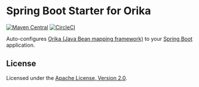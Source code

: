 # Spring Boot Starter for Orika

[![Maven Central][Maven Central Badge]][Maven Central]
[![CircleCI][CircleCI Badge]][CircleCI]

[Maven Central Badge]: https://maven-badges.herokuapp.com/maven-central/net.rakugakibox.spring.boot/orika-spring-boot-starter/badge.svg
[Maven Central]: https://maven-badges.herokuapp.com/maven-central/net.rakugakibox.spring.boot/orika-spring-boot-starter
[CircleCI Badge]: https://circleci.com/gh/akihyro/orika-spring-boot-starter.svg?style=shield
[CircleCI]: https://circleci.com/gh/akihyro/orika-spring-boot-starter

Auto-configures [Orika (Java Bean mapping framework)] to your [Spring Boot] application.  

[Orika (Java Bean mapping framework)]: http://orika-mapper.github.io/orika-docs/
[Spring Boot]: https://projects.spring.io/spring-boot/

## License

Licensed under the [Apache License, Version 2.0].  

[Apache License, Version 2.0]: LICENSE.txt
